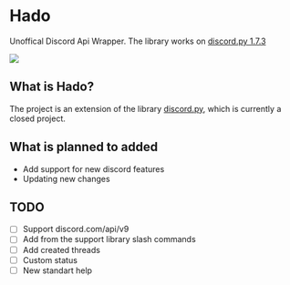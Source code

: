 # Hado
Unoffical Discord Api Wrapper. The library works on [discord.py 1.7.3](https://github.com/Rapptz/discord.py/tree/v1.7.3)

![](https://i.pinimg.com/564x/cf/b1/f8/cfb1f8040cdaa1a23a9d25c4ef9dc11a.jpg)


## What is Hado?
The project is an extension of the library [discord.py](https://github.com/Rapptz/discord.py), which is currently a closed project.

## What is planned to added
- Add support for new discord features 
- Updating new changes

## TODO
- [ ] Support discord.com/api/v9
- [ ] Add from the support library slash commands
- [ ] Add created threads
- [ ] Custom status
- [ ] New standart help
